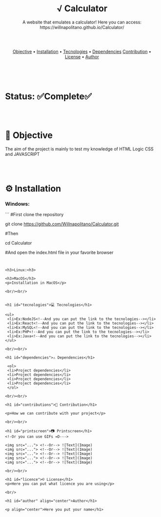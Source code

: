 <h1 align="center">√ Calculator</h1>

<p align="center">A website that emulates a calculator! Here you can access: https://willnapolitano.github.io/Calculator/</p>

<br/>
<br/>

<p align="center">
 <a href="#objective">Objective</a> • 
 <a href="#installation">Installation</a> • 
 <a href="#tecnologies">Tecnologies</a> • 
 <a href="dependencies">Dependencies</a>
 <a href="#contributions">Contribution</a> • 
 <a href="#license">License</a> • 
 <a href="#author">Author</a>
</p>

<br/><br/><br/>

<h1>Status: ✅Complete✅</h1
 
 
<br/><br/>
 
<h1 id="objective">🎯 Objective</h1>
 
<p>The aim of the project is mainly to test my knowledge of HTML Logic CSS and JAVASCRIPT</p>
 
<br/><br/>
 
<h1 id="installation">⚙️ Installation</h1>
 
<h3>Windows:</h3>
```
#First clone the repository

git clone https://github.com/Willnapolitano/Calculator.git
  
#Then
  
cd Calculator
  
#And open the index.html file in your favorite browser

```

  
<h3>Linux:<h3>
  
<h3>MacOS</h3>
<p>Installation in MacOS</p>
 
<br/><br/>
 
 
<h1 id="tecnologies">💻 Tecnologies</h1>
 
<ul>
 <li>Ex:NodeJS<!--And you can put the link to the tecnologies--></li>
 <li>Ex:React<!--And you can put the link to the tecnologies--></li>
 <li>Ex:MySQL<!--And you can put the link to the tecnologies--></li>
 <li>Ex:PHP<!--And you can put the link to the tecnologies--></li>
 <li>Ex:Java<!--And you can put the link to the tecnologies--></li>
</ul>

<br/><br/>

<h1 id="dependencies">⚠️ Dependencies</h1>

 <ol>
 <li>Project dependencies</li>
 <li>Project dependencies</li>
 <li>Project dependencies</li>
 <li>Project dependencies</li>
 </ol>
 
<br/><br/>
 
<h1 id="contributions">👥 Contribution</h1>

<p>How we can contribute with your project</p>

<br/><br/>

<h1 id="printscreen">📷 Printscreen</h1>
<!-Or you can use GIFs =D--->
        
<img src="..."> <!--Or--> ![Text](Image)
<img src="..."> <!--Or--> ![Text](Image)
<img src="..."> <!--Or--> ![Text](Image)
<img src="..."> <!--Or--> ![Text](Image)
<img src="..."> <!--Or--> ![Text](Image)

<br/><br/>

<h1 id="licence">©️ License</h1>
<p>Here you can put what licence you are using</p>

<br/>

<h1 id="author" align="center">Author</h1>

<p align="center">Here you put your name</h1>
 
